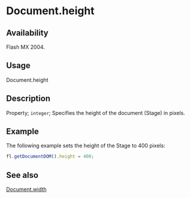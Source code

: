 # Document.height

## Availability

Flash MX 2004.

## Usage

Document.height

## Description

Property; `integer`; Specifies the height of the document (Stage) in pixels.

## Example

The following example sets the height of the Stage to 400 pixels:

```javascript
fl.getDocumentDOM().height = 400;
```

## See also

[Document.width](../Document_object/Document6182.md)
